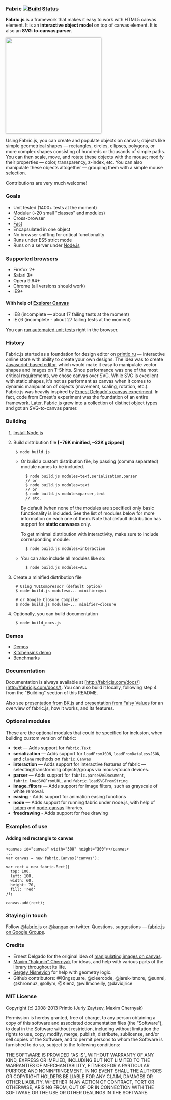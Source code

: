 ### Fabric [![Build Status](https://secure.travis-ci.org/kangax/fabric.js.png?branch=master)](http://travis-ci.org/#!/kangax/fabric.js)

**Fabric.js** is a framework that makes it easy to work with HTML5 canvas element. It is an **interactive object model** on top of canvas element. It is also an **SVG-to-canvas parser**.

<a href="http://fabricjs.com/kitchensink/" target="_blank"><img src="https://github.com/kangax/fabric.js/raw/master/lib/screenshot.png" style="width:300px;box-shadow:rgba(0,0,0,0.3) 0 0 5px"></a>

Using Fabric.js, you can create and populate objects on canvas; objects like simple geometrical shapes — rectangles, circles, ellipses, polygons, or more complex shapes consisting of hundreds or thousands of simple paths. You can then scale, move, and rotate these objects with the mouse; modify their properties — color, transparency, z-index, etc. You can also manipulate these objects altogether — grouping them with a simple mouse selection.

Contributions are very much welcome!

### Goals

- Unit tested (1400+ tests at the moment)
- Modular (~20 small "classes" and modules)
- Cross-browser
- [Fast](https://github.com/kangax/fabric.js/wiki/Focus-on-speed)
- Encapsulated in one object
- No browser sniffing for critical functionality
- Runs under ES5 strict mode
- Runs on a server under [Node.js](http://nodejs.org/)

### Supported browsers

- Firefox 2+
- Safari 3+
- Opera 9.64+
- Chrome (all versions should work)
- IE9+

#### With help of [Explorer Canvas](http://code.google.com/p/explorercanvas/)

- IE8 (incomplete — about 17 failing tests at the moment)
- IE7,6 (incomplete - about 27 failing tests at the moment)

You can [run automated unit tests](http://kangax.github.com/fabric.js/test/unit/) right in the browser.

### History

Fabric.js started as a foundation for design editor on [printio.ru](http://printio.ru) — interactive online store with ability to create your own designs. The idea was to create [Javascript-based editor](http://printio.ru/ringer_man_tees/new), which would make it easy to manipulate vector shapes and images on T-Shirts. Since performance was one of the most critical requirements, we chose canvas over SVG. While SVG is excellent with static shapes, it's not as performant as canvas when it comes to dynamic manipulation of objects (movement, scaling, rotation, etc.). Fabric.js was heavily inspired by [Ernest Delgado's canvas experiment](http://www.ernestdelgado.com/public-tests/canvasphoto/demo/canvas.html). In fact, code from Ernest's experiment was the foundation of an entire framework. Later, Fabric.js grew into a collection of distinct object types and got an SVG-to-canvas parser.

<h3 id="fabric-building">Building</h3>

1. [Install Node.js](https://github.com/joyent/node/wiki/Installation)

2. Build distribution file  **[~76K minified, ~22K gzipped]**

        $ node build.js

    - Or build a custom distribution file, by passing (comma separated) module names to be included.<br>

            $ node build.js modules=text,serialization,parser
            // or
            $ node build.js modules=text
            // or
            $ node build.js modules=parser,text
            // etc.

      By default (when none of the modules are specified) only basic functionality is included.
      See the list of modules below for more information on each one of them.
      Note that default distribution has support for **static canvases** only.

      To get minimal distribution with interactivity, make sure to include corresponding module:

            $ node build.js modules=interaction

    - You can also include all modules like so:

            $ node build.js modules=ALL

3. Create a minified distribution file

        # Using YUICompressor (default option)
        $ node build.js modules=... minifier=yui

        # or Google Closure Compiler
        $ node build.js modules=... minifier=closure

4. Optionally, you can build documentation

        $ node build_docs.js

### Demos

- [Demos](http://fabricjs.com/demos/)
- [Kitchensink demo](http://fabricjs.com/kitchensink/)
- [Benchmarks](http://fabricjs.com/benchmarks/)

### Documentation

Documentation is always available at [http://fabricjs.com/docs/](http://fabricjs.com/docs/). You can also build it locally, following step 4 from the "Building" section of this README.

Also see [presentation from BK.js](http://www.slideshare.net/kangax/fabricjs-building-acanvaslibrarybk) and [presentation from Falsy Values](http://www.slideshare.net/kangax/fabric-falsy-values-8067834) for an overview of fabric.js, how it works, and its features.

### Optional modules

These are the optional modules that could be specified for inclusion, when building custom version of fabric:

- **text** — Adds support for `fabric.Text`
- **serialization** — Adds support for `loadFromJSON`, `loadFromDatalessJSON`, and `clone` methods on `fabric.Canvas`
- **interaction** — Adds support for interactive features of fabric — selecting/transforming objects/groups via mouse/touch devices.
- **parser** — Adds support for `fabric.parseSVGDocument`, `fabric.loadSVGFromURL`, and `fabric.loadSVGFromString`
- **image_filters** — Adds support for image filters, such as grayscale of white removal.
- **easing** - Adds support for animation easing functions
- **node** — Adds support for running fabric under node.js, with help of [jsdom](https://github.com/tmpvar/jsdom) and [node-canvas](https://github.com/learnboost/node-canvas) libraries.
- **freedrawing** - Adds support for free drawing

### Examples of use

#### Adding red rectangle to canvas

    <canvas id="canvas" width="300" height="300"></canvas>
    ...
    var canvas = new fabric.Canvas('canvas');

    var rect = new fabric.Rect({
      top: 100,
      left: 100,
      width: 60,
      height: 70,
      fill: 'red'
    });

    canvas.add(rect);

### Staying in touch

Follow [@fabric.js](http://twitter.com/fabricjs) or [@kangax](http://twitter.com/kangax) on twitter. Questions, suggestions — [fabric.js on Google Groups](http://groups.google.com/group/fabricjs).

### Credits

- Ernest Delgado for the original idea of [manipulating images on canvas](http://www.ernestdelgado.com/archive/canvas/).
- [Maxim "hakunin" Chernyak](http://twitter.com/hakunin) for ideas, and help with various parts of the library throughout its life.
- [Sergey Nisnevich](http://nisnya.com) for help with geometry logic.
- Github contributors: @Kingsquare, @cleercode, @jarek-itmore, @sunrei, @khronnuz, @ollym, @Kienz, @willmcneilly, @davidjrice

### MIT License

Copyright (c) 2008-2013 Printio (Juriy Zaytsev, Maxim Chernyak)

Permission is hereby granted, free of charge, to any person obtaining a copy
of this software and associated documentation files (the "Software"), to deal
in the Software without restriction, including without limitation the rights
to use, copy, modify, merge, publish, distribute, sublicense, and/or sell
copies of the Software, and to permit persons to whom the Software is
furnished to do so, subject to the following conditions:

THE SOFTWARE IS PROVIDED "AS IS", WITHOUT WARRANTY OF ANY KIND, EXPRESS OR
IMPLIED, INCLUDING BUT NOT LIMITED TO THE WARRANTIES OF MERCHANTABILITY,
FITNESS FOR A PARTICULAR PURPOSE AND NONINFRINGEMENT. IN NO EVENT SHALL THE
AUTHORS OR COPYRIGHT HOLDERS BE LIABLE FOR ANY CLAIM, DAMAGES OR OTHER
LIABILITY, WHETHER IN AN ACTION OF CONTRACT, TORT OR OTHERWISE, ARISING FROM,
OUT OF OR IN CONNECTION WITH THE SOFTWARE OR THE USE OR OTHER DEALINGS IN THE
SOFTWARE.
